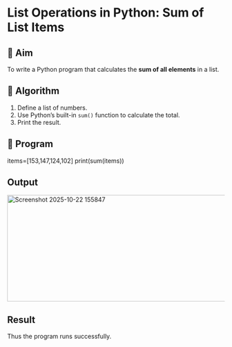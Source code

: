 # List Operations in Python: Sum of List Items

## 🎯 Aim
To write a Python program that calculates the **sum of all elements** in a list.

## 🧠 Algorithm
1. Define a list of numbers.
2. Use Python’s built-in `sum()` function to calculate the total.
3. Print the result.

## 🧾 Program
items=[153,147,124,102]
print(sum(items))

## Output
<img width="1195" height="247" alt="Screenshot 2025-10-22 155847" src="https://github.com/user-attachments/assets/a777b925-2509-4bf4-a324-d98ec9ed424c" />

## Result
Thus the program runs successfully.
